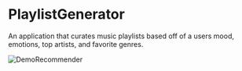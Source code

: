 # PlaylistGenerator
An application that curates music playlists based off of a users mood, emotions, top artists, and favorite genres.

![DemoRecommender](https://user-images.githubusercontent.com/48113975/91646333-f42fa080-ea1b-11ea-9ccd-7340af72149f.gif)
